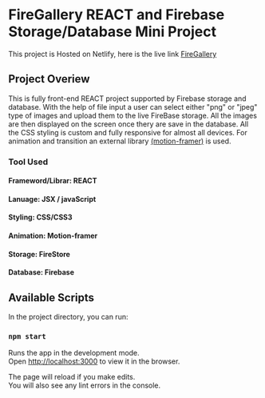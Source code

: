 # FireGallery REACT and Firebase Storage/Database Mini Project

This project is Hosted on Netlify, here is the live link [FireGallery](https://csb-cg1ur.netlify.app/)

## Project Overiew

This is fully front-end REACT project supported by Firebase storage and database. With the help of file input a user can select either "png" or "jpeg" type of images and upload them to the live FireBase storage. All the images are then displayed on the screen once thery are save in the database. All the CSS styling is custom and fully responsive for almost all devices. For animation and transition an external library [(motion-framer)](https://www.framer.com/motion/) is used.

### Tool Used

#### Frameword/Librar: REACT <br/>
#### Lanuage: JSX / javaScript <br />
#### Styling: CSS/CSS3 <br />
#### Animation: Motion-framer
#### Storage: FireStore <br />
#### Database: Firebase <br />

## Available Scripts

In the project directory, you can run:

### `npm start`

Runs the app in the development mode.<br />
Open [http://localhost:3000](http://localhost:3000) to view it in the browser.

The page will reload if you make edits.<br />
You will also see any lint errors in the console.
